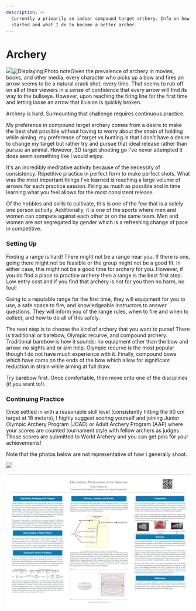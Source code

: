 ```yaml
---
description: >-
  Currently a primarily an indoor compound target archery. Info on how to get
  started and what I do to become a better archer.
---
```


# Archery

![](https://keep.google.com/u/0/media/v2/1EaI6EAPtKsqS4HuehLGGNbKX1YLDgfOklL3lsfyT7Gl3bbDiuyAWvy\_JB42kcu9RAxKZ/13BoZY0czZyj2UoV\_WBgUmdGChu72lNtGb7p\_HmWva-KqjV0SG5Pa4Z2lWUJmcVCfVLvl?accept=image%2Fgif%2Cimage%2Fjpeg%2Cimage%2Fjpg%2Cimage%2Fpng%2Cimage%2Fwebp%2Caudio%2Faac\&sz=4032)![Displaying Photo note](https://keep.google.com/u/0/media/v2/1EaI6EAPtKsqS4HuehLGGNbKX1YLDgfOklL3lsfyT7Gl3bbDiuyAWvy\_JB42kcu9RAxKZ/13BoZY0czZyj2UoV\_WBgUmdGChu72lNtGb7p\_HmWva-KqjV0SG5Pa4Z2lWUJmcVCfVLvl?accept=image%2Fgif%2Cimage%2Fjpeg%2Cimage%2Fjpg%2Cimage%2Fpng%2Cimage%2Fwebp%2Caudio%2Faac\&sz=4032)Given the prevalence of archery in movies, books, and other media, every character who picks up a bow and fires an arrow seems to be a natural crack shot, every time. That seems to rub off on all of their viewers in a sense of confidence that every arrow will find its way to the bullseye. However, upon reaching the firing line  for the first time and letting loose an arrow that illusion is quickly broken.&#x20;

Archery is hard. Surmounting that challenge requires continuous practice.

My preference in compound target archery comes from a desire to make the best shot possible without having to worry about the strain of holding while aiming.  my preference of target vs hunting is that I don't have a desire to change my target but rather try and pursue that ideal release rather than pursue an animal. However, 3D target shooting go I've never attempted it does seem something like I would enjoy.

It's an incredibly meditative activity because of the necessity of consistency. Repetitive practice in perfect form to make perfect shots. What was the most important things I've learned is reaching a large volume of arrows for each practice session.  Firing as much as possible and in time learning what you feel allows for the most consistent release. &#x20;

Of the hobbies and skills to cultivate, this is one of the few that is a solely one person activity. Additionally, it is one of the sports where men and women can compete against each other or on the same team. Men and women are not segregated by gender which is a refreshing change of pace in competitive.&#x20;

### Setting Up

Finding a range is hard! There might not be a range near you. If there is one, going there might not be feasible or the group might not be a good fit. In either case, this might not be a good time for archery for you. However, if you do find a place to practice archery then a range is the best first step. Low entry cost and if you find that archery is not for you then no harm, no foul!&#x20;

Going to a reputable range for the first time, they will equipment for you to use, a safe space to fire, and knowledgeable instructors to answer questions. They will inform you of the range rules, when to fire and when to collect, and how to do all of this safely.&#x20;

The next step is to choose the kind of archery that you want to purse! There is traditional or barebow, Olympic recurve, and compound archery. Traditional barebow is how it sounds: no equipment other than the bow and arrow: no sights and or aim help. Olympic recurve is the most popular though I do not have much experience with it. Finally, compound bows which have cams on the ends of the bow which allow for significant reduction in strain while aiming at full draw.&#x20;

Try barebow first. Once comfortable, then move onto one of the disciplines (if you want to!). &#x20;

### Continuing Practice

Once settled in with a reasonable skill level (consistently hitting the 60 cm target at 18 meters), I highly suggest scoring yourself and joining Junior Olympic Archery Program (JOAD) or Adult Archery Program (AAP) where your scores are counted tournament style with fellow archers as judges. Those scores are submitted to World Archery and you can get pins for your achievements!

Note that the photos below are not representative of how I generally shoot.&#x20;

![](<../.gitbook/assets/image (5).png>)

![](<../.gitbook/assets/image (4).png>)
